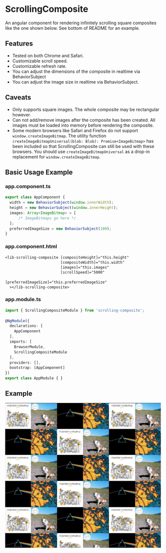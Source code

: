 # ScrollingComposite
An angular component for rendering infinitely scrolling square composites like the
one shown below. See bottom of README for an example.

## Features
- Tested on both Chrome and Safari.
- Customizable scroll speed.
- Customizable refresh rate.
- You can adjust the dimensions of the composite in realtime via BehaviorSubject
- You can adjust the image size in realtime via BehaviorSubject.

## Caveats
- Only supports square images. The whole composite may be rectangular however.
- Can not add/remove images after the composite has been created. All images must be
loaded into memory before rendering the composite.
- Some modern browsers like Safari and Firefox do not support `window.createImageBitmap`. 
The utility function `createImageBitmapUniversal(blob: Blob): Promise<ImageBitmap>`
  has been included so that ScrollingComposite can still be used with these browsers. You
  should use `createImageBitmapUniversal` as a drop-in replacement for `window.createImageBitmap`.
  
## Basic Usage Example
### app.component.ts
```ts
export class AppComponent {
  width = new BehaviorSubject(window.innerWidth);
  height = new BehaviorSubject(window.innerHeight);
  images: Array<ImageBitmap> = [
      /* ImageBitmaps go here */
  ];
  preferredImageSize = new BehaviorSubject(100);
}
```

### app.component.html
```angular2html
<lib-scrolling-composite [compositeHeight]="this.height"
                         [compositeWidth]="this.width"
                         [images]="this.images"
                         [scrollSpeed]="5000"
                         [preferredImageSize]="this.preferredImageSize"
  ></lib-scrolling-composite>
```

### app.module.ts
```ts
import { ScrollingCompositeModule } from 'scrolling-composite';

@NgModule({
  declarations: [
    AppComponent
  ],
  imports: [
    BrowserModule,
    ScrollingCompositeModule
  ],
  providers: [],
  bootstrap: [AppComponent]
})
export class AppModule { }
```


## Example
![screenshot](screenshot.png)
